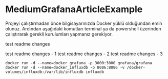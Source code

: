 # MediumGrafanaArticleExample
Projeyi çalıştırmadan önce bilgisayarınızda Docker yüklü olduğundan emin olunuz. Ardından aşağıdaki komutları terminal ya da powershell üzerinden çalıştırarak gerekli kurulumları yapmanız gerekiyor.

test readme changes

test readme changes - 1 
test readme changes - 2
test readme changes - 3

```
docker run -d --name=docker_grafana -p 3000:3000 grafana/grafana
docker run -d --name=docker_influxdb -p 8086:8086 -v /docker-volumes/influxdb:/var/lib/influxdb influxdb
```
